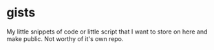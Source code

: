 # gists
My little snippets of code or little script that I want to store on here and make public. Not worthy of it's own repo.
